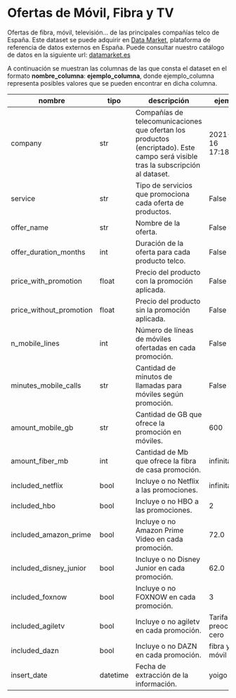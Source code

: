 # Ofertas de Móvil, Fibra y TV

Ofertas de fibra, móvil, televisión... de las principales compañías telco de España. Este dataset se puede adquirir en [Data Market](https://datamarket.es/#ofertas-de-movil,-fibra-y-tv-dataset), plataforma de referencia de datos externos en España. Puede consultar nuestro catálogo de datos en la siguiente url: [datamarket.es](https://datamarket.es/)

A continuación se muestran las columnas de las que consta el dataset en el formato __nombre_columna__: __ejemplo_columna__, donde ejemplo_columna representa posibles valores que se pueden encontrar en dicha columna.

| nombre                  | tipo     | descripción                                                                                                                      | ejemplo                |
|-------------------------|----------|----------------------------------------------------------------------------------------------------------------------------------|------------------------|
| company                 | str      | Compañías de telecomunicaciones que ofertan los productos (encriptado). Este campo será visible tras la subscripción al dataset. | 2021-01-16 17:18:00    |
| service                 | str      | Tipo de servicios que promociona cada oferta de productos.                                                                       | False                  |
| offer_name              | str      | Nombre de la oferta.                                                                                                             | False                  |
| offer_duration_months   | int      | Duración de la oferta para cada producto telco.                                                                                  | False                  |
| price_with_promotion    | float    | Precio del producto con la promoción aplicada.                                                                                   | False                  |
| price_without_promotion | float    | Precio del producto sin la promoción aplicada.                                                                                   | False                  |
| n_mobile_lines          | int      | Número de líneas de móviles ofertadas en cada promoción.                                                                         | False                  |
| minutes_mobile_calls    | str      | Cantidad de minutos de llamadas para móviles según promoción.                                                                    | False                  |
| amount_mobile_gb        | str      | Cantidad de GB que ofrece la promoción en móviles.                                                                               | 600                    |
| amount_fiber_mb         | int      | Cantidad de Mb que ofrece la fibra de casa promoción.                                                                            | infinitas              |
| included_netflix        | bool     | Incluye o no Netflix a las promociones.                                                                                          | infinitas              |
| included_hbo            | bool     | Incluye o no HBO a las promociones.                                                                                              | 2                      |
| included_amazon_prime   | bool     | Incluye o no Amazon Prime Video en cada promoción.                                                                               | 72.0                   |
| included_disney_junior  | bool     | Incluye o no Disney Junior en cada promoción.                                                                                    | 62.0                   |
| included_foxnow         | bool     | Incluye o no FOXNOW en cada promoción.                                                                                           | 3                      |
| included_agiletv        | bool     | Incluye o no agiletv en cada promoción.                                                                                          | Tarifa preocúpate cero |
| included_dazn           | bool     | Incluye o no DAZN en cada promoción.                                                                                             | fibra y móvil          |
| insert_date             | datetime | Fecha de extracción de la información.                                                                                           | yoigo                  |

